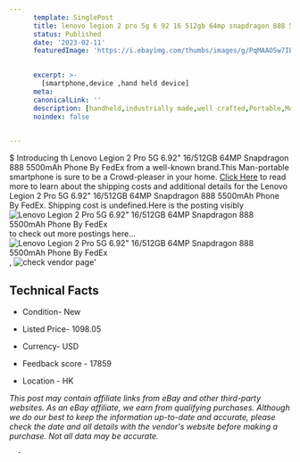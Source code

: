 ```yaml
---
      template: SinglePost
      title: lenovo legion 2 pro 5g 6 92 16 512gb 64mp snapdragon 888 5500mah phone by fedex
      status: Published
      date: '2023-02-11'
      featuredImage: 'https://i.ebayimg.com/thumbs/images/g/PqMAAOSw7IBgrod6/s-l225.jpg'
       

      excerpt: >-
        [smartphone,device ,hand held device]
      meta:
      canonicalLink: ''
      description: [handheld,industrially made,well crafted,Portable,Mobile,Compact,Convenient,Lightweight,Maneuverable,Man-portable,Miniature,Carriable,Hand-held,Light,Holdable,Transportable,Mobile device,Pocket-sized,On-the-go,Wireless,Cordless,Compact size,Convenient size, smartphone,device ,hand held device]
      noindex: false
      

---
```

$
      Introducing th Lenovo Legion 2 Pro 5G 6.92" 16/512GB 64MP Snapdragon 888 5500mAh Phone By FedEx from a well-known brand.This Man-portable smartphone is sure to be a Crowd-pleaser in your home. [Click Here](https://www.ebay.com/itm/324645277954?hash=item4b965dd102%3Ag%3APqMAAOSw7IBgrod6&mkevt=1&mkcid=1&mkrid=711-53200-19255-0&campid=%253CePNCampaignId%253E&customid=%253CreferenceId%253E&toolid=10049) to read more to learn about the shipping costs and additional details for the Lenovo Legion 2 Pro 5G 6.92" 16/512GB 64MP Snapdragon 888 5500mAh Phone By FedEx. Shipping cost is undefined.Here is the posting visibly ![Lenovo Legion 2 Pro 5G 6.92" 16/512GB 64MP Snapdragon 888 5500mAh Phone By FedEx](https://i.ebayimg.com/thumbs/images/g/PqMAAOSw7IBgrod6/s-l225.jpg) to check out more postings here... ![Lenovo Legion 2 Pro 5G 6.92" 16/512GB 64MP Snapdragon 888 5500mAh Phone By FedEx](https://i.ebayimg.com/images/g/PqMAAOSw7IBgrod6/s-l960.jpg), ![check vendor page](https://origin-galleryplus.ebayimg.com/ws/web/324645277954_2_0_1/225x225.jpg,https://origin-galleryplus.ebayimg.com/ws/web/324645277954_3_0_1/225x225.jpg)'

      

 ## Technical Facts 



     
      

 - Condition- New 


      

 - Listed Price- 1098.05 


      

 - Currency- USD 


      

 - Feedback score - 17859 


      

 - Location - HK 


      
      

 *_This post may contain affiliate links from eBay and other third-party websites. As an eBay affiliate, we earn from qualifying purchases. Although we do our best to keep the information up-to-date and accurate, please check the date and all details with the vendor's website before making a purchase. Not all data may be accurate._*




      -
